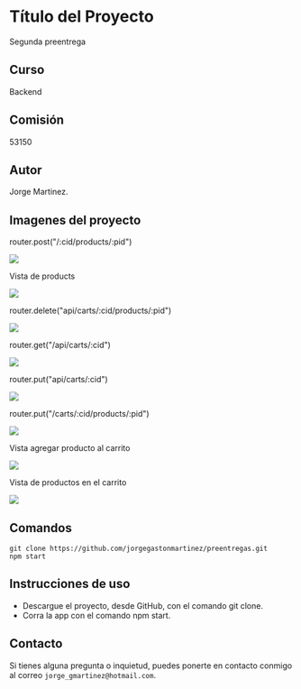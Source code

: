 # Título del Proyecto

Segunda preentrega

## Curso
Backend 

## Comisión
53150

## Autor
Jorge Martinez.

## Imagenes del proyecto

router.post("/:cid/products/:pid")

![](./segunda_pre_entrega/src/public/img/Captura%20de%20pantalla%202024-05-24%20a%20la(s)%206.05.22 p. m..png)

Vista de products

![](./segunda_pre_entrega/src/public/img/Captura%20de%20pantalla%202024-05-24%20a%20la(s)%206.29.24 p. m..png)

router.delete("api/carts/:cid/products/:pid")

![](./segunda_pre_entrega/src/public/img/Captura%20de%20pantalla%202024-05-24%20a%20la(s)%206.19.08 p. m..png)

router.get("/api/carts/:cid")

![](./segunda_pre_entrega/src/public/img/Captura%20de%20pantalla%202024-05-25%20a%20la(s)%209.04.41 p. m..png)

router.put("api/carts/:cid")

![](./segunda_pre_entrega/src/public/img/Captura%20de%20pantalla%202024-05-26%20a%20la(s)%2012.15.23 p. m..png)

router.put("/carts/:cid/products/:pid")

![](./segunda_pre_entrega/src/public/img/Captura%20de%20pantalla%202024-05-26%20a%20la(s)%2012.09.46 p. m..png)

Vista agregar producto al carrito

![](./segunda_pre_entrega/src/public/img/Captura%20de%20pantalla%202024-05-27%20a%20la(s)%202.16.52 p. m..png)

Vista de productos en el carrito

![](./segunda_pre_entrega/src/public/img/Captura%20de%20pantalla%202024-05-28%20a%20la(s)%2012.59.39 p. m..png)

## Comandos

```
git clone https://github.com/jorgegastonmartinez/preentregas.git
npm start 
```

## Instrucciones de uso

* Descargue el proyecto, desde GitHub, con el comando git clone.
* Corra la app con el comando npm start.

## Contacto

Si tienes alguna pregunta o inquietud, puedes ponerte en contacto conmigo al correo `jorge_gmartinez@hotmail.com`.
